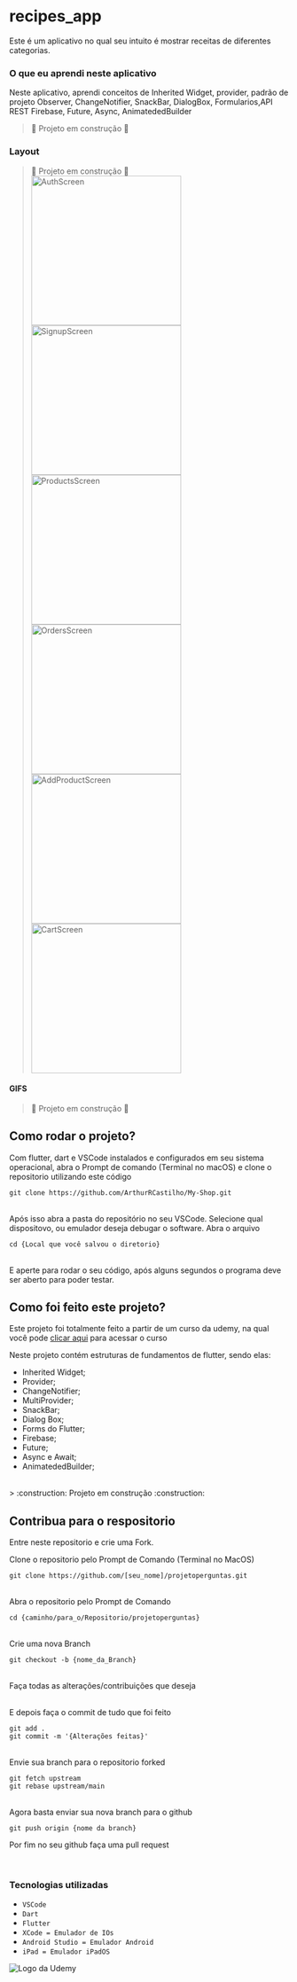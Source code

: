 # recipes_app
Este é um aplicativo no qual seu intuito é mostrar receitas de diferentes categorias.

### O que eu aprendi neste aplicativo
Neste aplicativo, aprendi conceitos de Inherited Widget, provider, padrão de projeto Observer, ChangeNotifier, SnackBar, DialogBox, Formularios,API REST Firebase, Future, Async, AnimatededBuilder
<br>

> :construction: Projeto em construção :construction:


### Layout

> :construction: Projeto em construção :construction: <br>
<img src="./assets/images/AuthScreen.png" alt="AuthScreen" width="270px"> <img src="./assets/images/SignupScreen.png" alt="SignupScreen" width="270px"> <img src="./assets/images/ProductsScreen.png" alt="ProductsScreen" width="270px"> 
<img src="./assets/images/OrdersScreen.png" alt="OrdersScreen" width="270px"> <img src="./assets/images/AddProduct.png" alt="AddProductScreen" width="270px"> <img src="./assets/images/CartPage.png" alt="CartScreen" width="270px">


#### GIFS

> :construction: Projeto em construção :construction:



## Como rodar o projeto?

Com flutter, dart e VSCode instalados e configurados em seu sistema operacional, abra o Prompt de comando (Terminal no macOS) e clone o repositorio utilizando este código<br>
```
git clone https://github.com/ArthurRCastilho/My-Shop.git
```
<br>
Após isso abra a pasta do repositório no seu VSCode.
Selecione qual dispositovo, ou emulador deseja debugar o software.
Abra o arquivo<br>

```
cd {Local que você salvou o diretorio}
```

<br>
E aperte para rodar o seu código, após alguns segundos o programa deve ser aberto para poder testar.

## Como foi feito este projeto?

Este projeto foi totalmente feito a partir de um curso da udemy, na qual você pode [clicar aqui](https://www.udemy.com/course/curso-flutter/?couponCode=ST6MT42324) para acessar o curso<br>

Neste projeto contém estruturas de fundamentos de flutter, sendo elas:
- Inherited Widget;
- Provider;
- ChangeNotifier;
- MultiProvider;
- SnackBar;
- Dialog Box;
- Forms do Flutter;
- Firebase;
- Future;
- Async e Await;
- AnimatededBuilder;

<br>
> :construction: Projeto em construção :construction:



## Contribua para o respositorio

Entre neste repositorio e crie uma Fork.

Clone o repositorio pelo Prompt de Comando (Terminal no MacOS)
```
git clone https://github.com/[seu_nome]/projetoperguntas.git
```
<br> Abra o repositorio pelo Prompt de Comando

```
cd {caminho/para_o/Repositorio/projetoperguntas}
```

<br> Crie uma nova Branch

```
git checkout -b {nome_da_Branch}
```

<br> Faça todas as alterações/contribuições que deseja

<br> E depois faça o commit de tudo que foi feito

```
git add .
git commit -m '{Alterações feitas}'
```

<br> Envie sua branch para o repositorio forked

```
git fetch upstream
git rebase upstream/main
```

<br>Agora basta enviar sua nova branch para o github

```
git push origin {nome da branch}
```

Por fim no seu github faça uma pull request

<br>

### Tecnologias utilizadas
- ``VSCode``
- ``Dart``
- ``Flutter``
- ``XCode = Emulador de IOs``
- ``Android Studio = Emulador Android``
- ``iPad = Emulador iPadOS``

<img src="https://github.com/ArthurRCastilho/Fundamentos_Dart/blob/main/img/UdemyImg.png" alt="Logo da Udemy">